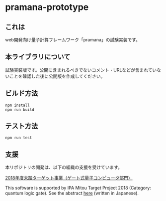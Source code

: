 # pramana-prototype

## これは

web開発向け量子計算フレームワーク「pramana」の試験実装です。

## 本ライブラリについて

試験実装版です。公開に含まれるべきでないコメント・URLなどが含まれていないことを確認した後に公開版を作成してください。

## ビルド方法

```
npm install
npm run build
```

## テスト方法

```
npm run test
```

## 支援

本リポジトリの開発は、以下の組織の支援を受けています。

[2018年度未踏ターゲット事業（ゲート式量子コンピュータ部門）](https://www.ipa.go.jp/jinzai/target/2018/koubo2_index.html)

This software is supported by IPA Mitou Target Project 2018 (Category: quantum logic gate).
See the abstract [here](https://www.ipa.go.jp/jinzai/target/2018/koubo2_index.html) (written in Japanese).
